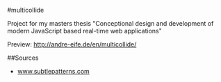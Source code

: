 #multicollide

Project for my masters thesis "Conceptional design and development of modern JavaScript based real-time web applications"

Preview: http://andre-eife.de/en/multicollide/

##Sources
* www.subtlepatterns.com
